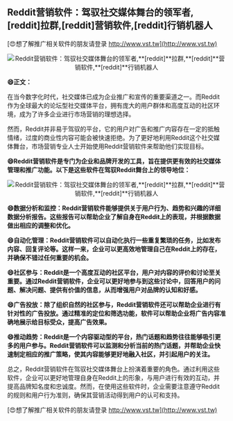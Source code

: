 ## **Reddit营销软件：驾驭社交媒体舞台的领军者,**[reddit]**拉群,**[reddit]**营销软件,**[reddit]**行销机器人**

[😍想了解推广相关软件的朋友请登录 http://www.vst.tw](http://www.vst.tw)

 <center><img src="https://vst.tw/MP4/tuiguang/png/5.png" alt="Reddit营销软件：驾驭社交媒体舞台的领军者,**[reddit]**拉群,**[reddit]**营销软件,**[reddit]**行销机器人"></center>

**😄正文：**

在当今数字化时代，社交媒体已成为企业推广和宣传的重要渠道之一。而Reddit作为全球最大的论坛型社交媒体平台，拥有庞大的用户群体和高度互动的社区环境，成为了许多企业进行市场营销的理想选择。

然而，Reddit并非易于驾驭的平台，它的用户对广告和推广内容存在一定的抵触情绪，过度的商业性内容可能会被快速拒绝。为了更好地利用Reddit这个社交媒体舞台，市场营销专业人士开始使用Reddit营销软件来帮助他们实现目标。

**😄Reddit营销软件是专门为企业和品牌开发的工具，旨在提供更有效的社交媒体管理和推广功能。以下是这些软件在驾驭Reddit舞台上的领导地位：**

 <center><img src="https://vst.tw/MP4/tuiguang/png/6.png" alt="Reddit营销软件：驾驭社交媒体舞台的领军者,**[reddit]**拉群,**[reddit]**营销软件,**[reddit]**行销机器人"></center>

**😄数据分析和监控：Reddit营销软件能够提供关于用户行为、趋势和兴趣的详细数据分析报告。这些报告可以帮助企业了解自身在Reddit上的表现，并根据数据做出相应的调整和优化。**

**😄自动化管理：Reddit营销软件可以自动化执行一些重复繁琐的任务，比如发布内容、回复评论等。这样一来，企业可以更高效地管理自己在Reddit上的存在，并确保不错过任何重要的机会。**

**😄社区参与：Reddit是一个高度互动的社区平台，用户对内容的评价和讨论至关重要。通过Reddit营销软件，企业可以更好地参与到这些讨论中，回答用户的问题、解决问题、提供有价值的信息，从而增强用户对品牌的认知和好感。**

**😄广告投放：除了组织自然的社区参与，Reddit营销软件还可以帮助企业进行有针对性的广告投放。通过精准的定位和筛选功能，软件可以帮助企业将广告内容准确地展示给目标受众，提高广告效果。**

**😄推动趋势：Reddit是一个内容驱动型的平台，热门话题和趋势往往能够吸引更多的用户参与。Reddit营销软件可以监测和分析当前的热门话题，并帮助企业快速制定相应的推广策略，使其内容能够更好地融入社区，并引起用户的关注。**

总之，Reddit营销软件在驾驭社交媒体舞台上扮演着重要的角色。通过利用这些软件，企业可以更好地管理自身在Reddit上的形象，与用户进行有效的互动，并提高品牌知名度和忠诚度。然而，在使用这些软件时，企业需要注意遵守Reddit的规则和用户行为准则，确保其营销活动得到用户的认可和支持。

[😍想了解推广相关软件的朋友请登录 http://www.vst.tw](http://www.vst.tw)



